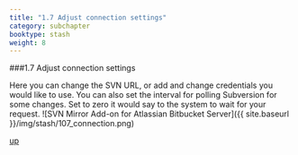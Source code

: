 ```yaml
---
title: "1.7 Adjust connection settings"
category: subchapter
booktype: stash
weight: 8
---
```

###1.7 Adjust connection settings

Here you can change the SVN URL, or add and change credentials you would like to use.
You can also set the interval for polling Subversion for some changes. Set to zero it would say to the system to wait for your request.
![SVN Mirror Add-on for Atlassian Bitbucket Server]({{ site.baseurl }}/img/stash/107_connection.png)

[up](#up)


